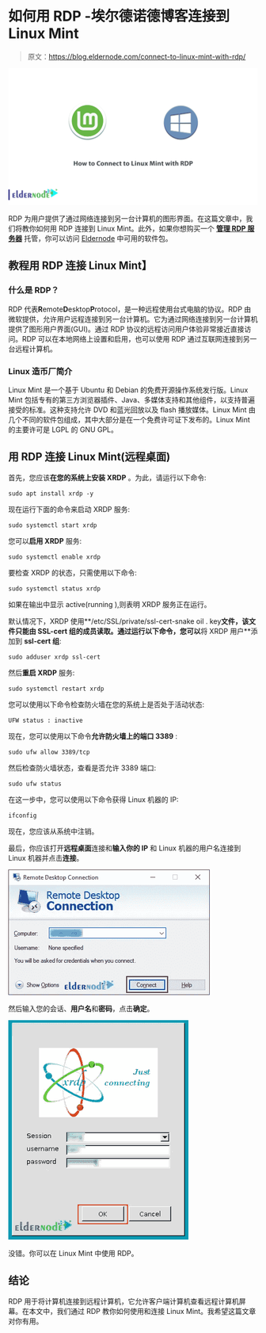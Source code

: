 # 如何用 RDP -埃尔德诺德博客连接到 Linux Mint

> 原文：<https://blog.eldernode.com/connect-to-linux-mint-with-rdp/>

![How to Connect to Linux Mint with RDP](img/8e46f0bc0429d58b8c1b7e60002a3f13.png)

RDP 为用户提供了通过网络连接到另一台计算机的图形界面。在这篇文章中，我们将教你如何用 RDP 连接到 Linux Mint。此外，如果你想购买一个 [**管理 RDP 服务器**](https://eldernode.com/buy-rdp/) 托管，你可以访问 [Eldernode](https://eldernode.com/) 中可用的软件包。

## **教程用 RDP** 连接 Linux Mint】

### **什么是 RDP？**

RDP 代表**R**emote**D**esktop**P**rotocol，是一种远程使用台式电脑的协议。RDP 由微软提供，允许用户远程连接到另一台计算机。它为通过网络连接到另一台计算机提供了图形用户界面(GUI)。通过 RDP 协议的远程访问用户体验非常接近直接访问。RDP 可以在本地网络上设置和启用，也可以使用 RDP 通过互联网连接到另一台远程计算机。

### **Linux 造币厂简介**

Linux Mint 是一个基于 Ubuntu 和 Debian 的免费开源操作系统发行版。Linux Mint 包括专有的第三方浏览器插件、Java、多媒体支持和其他组件，以支持普遍接受的标准。这种支持允许 DVD 和蓝光回放以及 flash 播放媒体。Linux Mint 由几个不同的软件包组成，其中大部分是在一个免费许可证下发布的。Linux Mint 的主要许可是 LGPL 的 GNU GPL。

## **用 RDP 连接 Linux Mint(远程桌面)**

首先，您应该**在您的系统上安装 XRDP** 。为此，请运行以下命令:

```
sudo apt install xrdp -y
```

现在运行下面的命令来启动 XRDP 服务:

```
sudo systemctl start xrdp
```

您可以**启用 XRDP** 服务:

```
sudo systemctl enable xrdp
```

要检查 XRDP 的状态，只需使用以下命令:

```
sudo systemctl status xrdp
```

如果在输出中显示 active(running ),则表明 XRDP 服务正在运行。

默认情况下，XRDP 使用**/etc/SSL/private/ssl-cert-snake oil . key**文件，该文件只能由 SSL-cert 组的成员读取。通过运行以下命令，您可以**将 XRDP 用户**添加到 **ssl-cert 组**:

```
sudo adduser xrdp ssl-cert
```

然后**重启 XRDP** 服务:

```
sudo systemctl restart xrdp
```

您可以使用以下命令检查防火墙在您的系统上是否处于活动状态:

```
UFW status : inactive
```

现在，您可以使用以下命令**允许防火墙上的端口 3389** :

```
sudo ufw allow 3389/tcp
```

然后检查防火墙状态，查看是否允许 3389 端口:

```
sudo ufw status
```

在这一步中，您可以使用以下命令获得 Linux 机器的 IP:

```
ifconfig
```

现在，您应该从系统中注销。

最后，你应该打开**远程桌面**连接和**输入你的 IP** 和 Linux 机器的用户名连接到 Linux 机器并点击**连接**。

![remote desktop connection](img/1dfd98f8a3cf981f37fa96a24c81e316.png)

然后输入您的会话、**用户名**和**密码**，点击**确定**。

![login-to-Linux-Machine](img/c0ef1963bc830b29a01311b200812ee4.png)

没错。你可以在 Linux Mint 中使用 RDP。

## 结论

RDP 用于将计算机连接到远程计算机，它允许客户端计算机查看远程计算机屏幕。在本文中，我们通过 RDP 教你如何使用和连接 Linux Mint。我希望这篇文章对你有用。